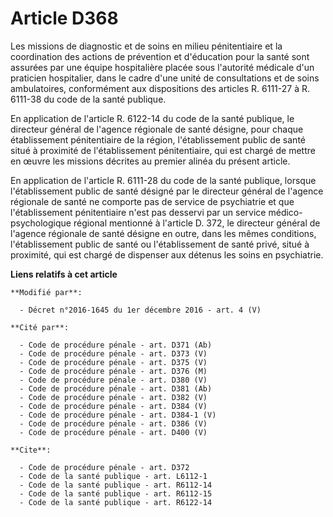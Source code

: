 # Article D368

Les missions de diagnostic et de soins en milieu pénitentiaire et la coordination des actions de prévention et d'éducation
pour la santé sont assurées par une équipe hospitalière placée sous l'autorité médicale d'un praticien hospitalier, dans le
cadre d'une unité de consultations et de soins ambulatoires, conformément aux dispositions des articles R. 6111-27 à R.
6111-38 du code de la santé publique. 

En application de l'article R. 6122-14 du code de la santé publique, le directeur général de l'agence régionale de santé
désigne, pour chaque établissement pénitentiaire de la région, l'établissement public de santé situé à proximité de
l'établissement pénitentiaire, qui est chargé de mettre en œuvre les missions décrites au premier alinéa du présent article. 

En application de l'article R. 6111-28 du code de la santé publique, lorsque l'établissement public de santé désigné par le
directeur général de l'agence régionale de santé ne comporte pas de service de psychiatrie et que l'établissement
pénitentiaire n'est pas desservi par un service médico-psychologique régional mentionné à l'article D. 372, le directeur
général de l'agence régionale de santé désigne en outre, dans les mêmes conditions, l'établissement public de santé ou
l'établissement de santé privé, situé à proximité, qui est chargé de dispenser aux détenus les soins en psychiatrie.

**Liens relatifs à cet article**

	**Modifié par**:

	  - Décret n°2016-1645 du 1er décembre 2016 - art. 4 (V)

	**Cité par**:

	  - Code de procédure pénale - art. D371 (Ab)
	  - Code de procédure pénale - art. D373 (V)
	  - Code de procédure pénale - art. D375 (V)
	  - Code de procédure pénale - art. D376 (M)
	  - Code de procédure pénale - art. D380 (V)
	  - Code de procédure pénale - art. D381 (Ab)
	  - Code de procédure pénale - art. D382 (V)
	  - Code de procédure pénale - art. D384 (V)
	  - Code de procédure pénale - art. D384-1 (V)
	  - Code de procédure pénale - art. D386 (V)
	  - Code de procédure pénale - art. D400 (V)

	**Cite**:

	  - Code de procédure pénale - art. D372
	  - Code de la santé publique - art. L6112-1
	  - Code de la santé publique - art. R6112-14
	  - Code de la santé publique - art. R6112-15
	  - Code de la santé publique - art. R6122-14
